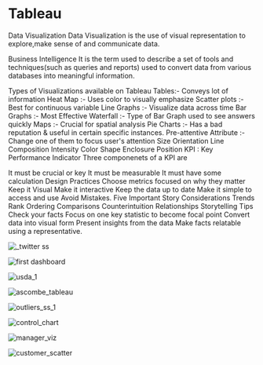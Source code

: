 # Tableau

Data Visualization
Data Visualization is the use of visual representation to explore,make sense of and communicate data.

Business Intelligence
It is the term used to describe a set of tools and techniques(such as queries and reports) used to convert data from various databases into meaningful information.

Types of Visualizations available on Tableau
Tables:- Conveys lot of information
Heat Map :- Uses color to visually emphasize
Scatter plots :- Best for continuous variable
Line Graphs :- Visualize data across time
Bar Graphs :- Most Effective
Waterfall :- Type of Bar Graph used to see answers quickly
Maps :- Crucial for spatial analysis
Pie Charts :- Has a bad reputation & useful in certain specific instances.
Pre-attentive Attribute :- Change one of them to focus user's attention
Size
Orientation
Line Composition
Intensity
Color
Shape
Enclosure
Position
KPI : Key Performance Indicator
Three componenets of a KPI are

It must be crucial or key
It must be measurable
It must have some calculation
Design Practices
Choose metrics focused on why they matter
Keep it Visual
Make it interactive
Keep the data up to date
Make it simple to access and use
Avoid Mistakes.
Five Important Story Considerations
Trends
Rank Ordering
Comparisons
Counterintuition
Relationships
Storytelling Tips
Check your facts
Focus on one key statistic to become focal point
Convert data into visual form
Present insights from the data
Make facts relatable using a representative.


![_twitter ss](https://user-images.githubusercontent.com/64258638/115804615-f8705a00-a400-11eb-8d93-629a22f7b066.png)





![first dashboard](https://user-images.githubusercontent.com/64258638/115804667-176eec00-a401-11eb-8fef-0abca8530334.png)





![usda_1](https://user-images.githubusercontent.com/64258638/115905135-4c238780-a483-11eb-9539-164ba7d538d3.png)





![ascombe_tableau](https://user-images.githubusercontent.com/64258638/115944353-e6f78280-a4d2-11eb-9dd5-c6565300243b.png)




![outliers_ss_1](https://user-images.githubusercontent.com/64258638/115945396-3e98ec80-a4d9-11eb-9f8d-29ea0883b97a.png)



![control_chart](https://user-images.githubusercontent.com/64258638/115946913-fd590a80-a4e1-11eb-838a-ebbb13a46275.png)




![manager_viz](https://user-images.githubusercontent.com/64258638/115964708-5dcc6400-a543-11eb-9d54-1cdf197c6e25.png)






![customer_scatter](https://user-images.githubusercontent.com/64258638/116002064-760cb380-a615-11eb-8eb1-08ba107e68e1.png)








